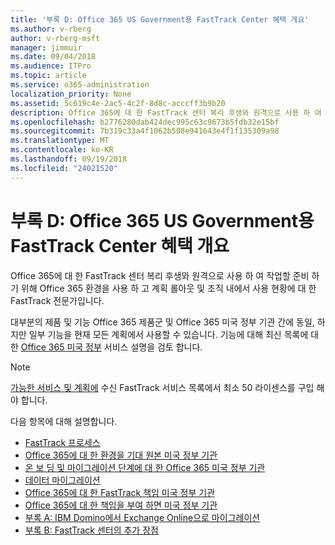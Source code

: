 ```yaml
---
title: '부록 D: Office 365 US Government용 FastTrack Center 혜택 개요'
ms.author: v-rberg
author: v-rberg-msft
manager: jimmuir
ms.date: 09/04/2018
ms.audience: ITPro
ms.topic: article
ms.service: o365-administration
localization_priority: None
ms.assetid: 5c619c4e-2ac5-4c2f-8d8c-acccff3b9b20
description: Office 365에 대 한 FastTrack 센터 복리 후생와 원격으로 사용 하 여 작업할 준비 하기 위해 Office 365 환경을 사용 하 고 계획 롤아웃 및 조직 내에서 사용 현황에 대 한 FastTrack 전문가입니다.
ms.openlocfilehash: b2776280dab424dec995c63c9673b5fdb32e15bf
ms.sourcegitcommit: 7b319c33a4f1062b508e941643e4f1f135309a98
ms.translationtype: MT
ms.contentlocale: ko-KR
ms.lasthandoff: 09/19/2018
ms.locfileid: "24021520"
---
```

# <a name="appendix-d-fasttrack-center-benefit-overview-for-office-365-us-government"></a>부록 D: Office 365 US Government용 FastTrack Center 혜택 개요

Office 365에 대 한 FastTrack 센터 복리 후생와 원격으로 사용 하 여 작업할 준비 하기 위해 Office 365 환경을 사용 하 고 계획 롤아웃 및 조직 내에서 사용 현황에 대 한 FastTrack 전문가입니다. 
  
대부분의 제품 및 기능 Office 365 제품군 및 Office 365 미국 정부 기관 간에 동일, 하지만 일부 기능을 현재 모든 계획에서 사용할 수 있습니다. 기능에 대해 최신 목록에 대 한 [Office 365 미국 정부](https://aka.ms/aboutgovcloud) 서비스 설명을 검토 합니다.

> [!NOTE]
>[가능한 서비스 및 계획에](eligible-services-and-plans.md) 수신 FastTrack 서비스 목록에서 최소 50 라이센스를 구입 해야 합니다.  

다음 항목에 대해 설명합니다.
- [FastTrack 프로세스](fasttrack-process.md) 
- [Office 365에 대 한 환경을 기대 원본 미국 정부 기관](US-Gov-appendix-source-environment-expectations.md)   
- [온 보 딩 및 마이그레이션 단계에 대 한 Office 365 미국 정부 기관](US-Gov-appendix-onboarding-and-migration.md)
- [데이터 마이그레이션](data-migration.md)    
- [Office 365에 대 한 FastTrack 책임 미국 정부 기관](US-Gov-appendix-fasttrack-responsibilities.md)   
- [Office 365에 대 한 책임을 부여 하면 미국 정부 기관](US-Gov-appendix-your-responsibilities.md) 
- [부록 A: IBM Domino에서 Exchange Online으로 마이그레이션](from-ibm-domino-to-exchange-online.md)   
- [부록 B: FastTrack 센터의 추가 장점](fasttrack-additional-benefits.md)


